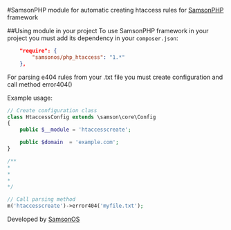 #SamsonPHP module for automatic creating htaccess rules for [SamsonPHP](http://samsonphp.com) framework

##Using module in your project
To use SamsonPHP framework in your project you must add its dependency in your ```composer.json```:
```json
    "require": {
        "samsonos/php_htaccess": "1.*"
    }, 
```

For parsing e404 rules from your .txt file you must create configuration and call method error404()

Example usage:
```php
// Create configuration class
class HtaccessConfig extends \samson\core\Config
{
    public $__module = 'htaccesscreate';

    public $domain 	= 'example.com';
}

/**
*
*
*
*/

// Call parsing method
m('htaccesscreate')->error404('myfile.txt');
```

Developed by [SamsonOS](http://samsonos.com/)
